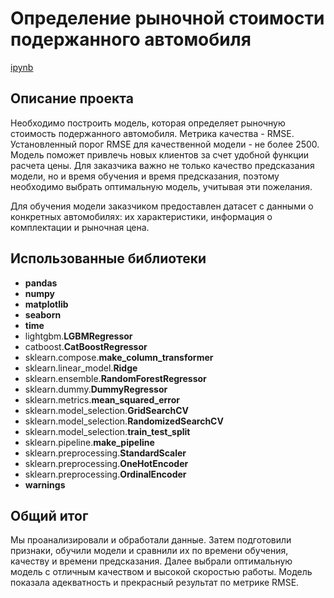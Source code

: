 # Определение рыночной стоимости подержанного автомобиля
[ipynb](https://github.com/tkachuk45/portfolio/blob/main/car_prices/car_prices_project.ipynb)

## Описание проекта
Необходимо построить модель, которая определяет рыночную стоимость подержанного автомобиля. Метрика качества - RMSE. Установленный порог RMSE для качественной модели - не более 2500. Модель поможет привлечь новых клиентов за счет удобной функции расчета цены. Для заказчика важно не только качество предсказания модели, но и время обучения и время предсказания, поэтому необходимо выбрать оптимальную модель, учитывая эти пожелания.

Для обучения модели заказчиком предоставлен датасет с данными о конкретных автомобилях: их характеристики, информация о комплектации и рыночная цена.

## Использованные библиотеки
- **pandas**
- **numpy**
- **matplotlib**
- **seaborn**
- **time**
- lightgbm.**LGBMRegressor**
- catboost.**CatBoostRegressor**
- sklearn.compose.**make_column_transformer**
- sklearn.linear_model.**Ridge**
- sklearn.ensemble.**RandomForestRegressor**
- sklearn.dummy.**DummyRegressor**
- sklearn.metrics.**mean_squared_error**
- sklearn.model_selection.**GridSearchCV**
- sklearn.model_selection.**RandomizedSearchCV**
- sklearn.model_selection.**train_test_split**
- sklearn.pipeline.**make_pipeline**
- sklearn.preprocessing.**StandardScaler**
- sklearn.preprocessing.**OneHotEncoder** 
- sklearn.preprocessing.**OrdinalEncoder**
- **warnings**

## Общий итог
Мы проанализировали и обработали данные. Затем подготовили признаки, обучили модели и сравнили их по времени обучения, качеству и времени предсказания. Далее выбрали оптимальную модель с отличным качеством и высокой скоростью работы. Модель показала адекватность и прекрасный результат по метрике RMSE.
